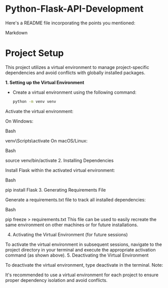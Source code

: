 # Python-Flask-API-Development

Here's a README file incorporating the points you mentioned:

Markdown

# Project Setup

This project utilizes a virtual environment to manage project-specific dependencies and avoid conflicts with globally installed packages.

**1. Setting up the Virtual Environment**

- Create a virtual environment using the following command:

   ```bash
   python -m venv venv
Activate the virtual environment:   

On Windows:

Bash

venv\Scripts\activate
On macOS/Linux:

Bash

source venv/bin/activate
2. Installing Dependencies

Install Flask within the activated virtual environment:

Bash

pip install Flask
3. Generating Requirements File

Generate a requirements.txt file to track all installed dependencies:

Bash

pip freeze > requirements.txt
This file can be used to easily recreate the same environment on other machines or for future installations.

4. Activating the Virtual Environment (for future sessions)

To activate the virtual environment in subsequent sessions, navigate to the project directory in your terminal and execute the appropriate activation command (as shown above).
5. Deactivating the Virtual Environment

To deactivate the virtual environment, type deactivate in the terminal.
Note:

It's recommended to use a virtual environment for each project to ensure proper dependency isolation and avoid conflicts.
